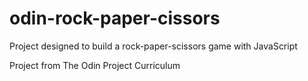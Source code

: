 # odin-rock-paper-cissors

Project designed to build a rock-paper-scissors game with JavaScript

Project from The Odin Project Curriculum